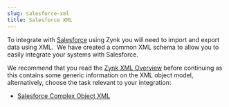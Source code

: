 ```yaml
---
slug: salesforce-xml
title: Salesforce XML
---
```

To integrate with [Salesforce](salesforce) using Zynk you will need to import and export data using XML.  We have created a common XML schema to allow you to easily integrate your systems with Salesforce.

We recommend that you read the [Zynk XML Overview](zynk-xml-overview) before continuing as this contains some generic information on the XML object model, alternatively, choose the task relevant to your integration:

 * [Salesforce Complex Object XML](salesforce-complex-object-xml)